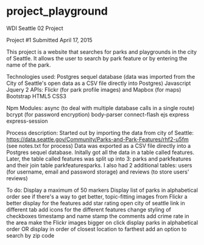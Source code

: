 # project_playground
WDI Seattle 02 Project

Project #1
Submitted April 17, 2015

This project is a website that searches for parks and playgrounds in the city of Seattle.
It allows the user to search by park feature or by entering the name of the park.

Technologies used:
Postgres sequel database (data was imported from the City of Seattle's open data as a CSV file directly into Postgres)
Javascript
Jquery
2 APIs: Flickr (for park profile images) and Mapbox (for maps)
Bootstrap
HTML5
CSS3

Npm Modules:
async (to deal with multiple database calls in a single route)
bcrypt (for password encryption)
body-parser
connect-flash
ejs
express
express-session

Process description:
Started out by importing the data from city of Seattle: https://data.seattle.gov/Community/Parks-and-Park-Features/rhf2-u5fm (see notes.txt for process)
Data was exported as a CSV file directly into a Postgres sequel database.  Initally got all the data in a table called features.
Later, the table called features was split up into 3: parks and parkfeatures and their join table parkfeaturesparks.  I also had 2 additional tables: users (for username, email and password storage) and reviews (to store users' reviews)

To do:
Display a maximum of 50 markers
Display list of parks in alphabetical order
see if there's a way to get better, topic-fitting images from Flickr
a better display for the features
add star rating
open city of seattle link in different tab
add icons for the different features
change styling of checkboxes
timestamp and name stamp the comments
add crime rate in the area
make the Flickr images bigger on click
display parks in alphabetical order OR display in order of closest location to farthest
add an option to search by zip code




